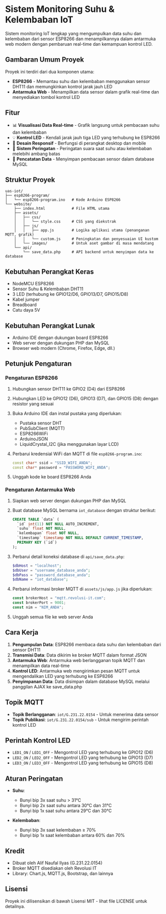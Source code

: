 # Sistem Monitoring Suhu & Kelembaban IoT

Sistem monitoring IoT lengkap yang mengumpulkan data suhu dan kelembaban dari sensor ESP8266 dan menampilkannya dalam antarmuka web modern dengan pembaruan real-time dan kemampuan kontrol LED.

## Gambaran Umum Proyek

Proyek ini terdiri dari dua komponen utama:
- **ESP8266** - Memantau suhu dan kelembaban menggunakan sensor DHT11 dan memungkinkan kontrol jarak jauh LED
- **Antarmuka Web** - Menampilkan data sensor dalam grafik real-time dan menyediakan tombol kontrol LED

## Fitur

- 📊 **Visualisasi Data Real-time** - Grafik langsung untuk pembacaan suhu dan kelembaban
- 💡 **Kontrol LED** - Kendali jarak jauh tiga LED yang terhubung ke ESP8266
- 📱 **Desain Responsif** - Berfungsi di perangkat desktop dan mobile
- 🔔 **Sistem Peringatan** - Peringatan suara saat suhu atau kelembaban melebihi ambang batas
- 💾 **Pencatatan Data** - Menyimpan pembacaan sensor dalam database MySQL

## Struktur Proyek

```
uas-iot/
├── esp8266-program/
│   └── esp8266-program.ino   # Kode Arduino ESP8266
└── website/
    ├── index.html            # File HTML utama
    ├── assets/
    │   ├── css/
    │   │   └── style.css     # CSS yang diekstrak
    │   ├── js/
    │   │   ├── app.js        # Logika aplikasi utama (penanganan MQTT, grafik)
    │   │   └── custom.js     # Peningkatan dan penyesuaian UI kustom
    │   └── images/           # Untuk aset gambar di masa mendatang
    └── api/
        └── save_data.php     # API backend untuk menyimpan data ke database
```

## Kebutuhan Perangkat Keras

- NodeMCU ESP8266
- Sensor Suhu & Kelembaban DHT11
- 3 LED (terhubung ke GPIO12/D6, GPIO13/D7, GPIO15/D8)
- Kabel jumper
- Breadboard
- Catu daya 5V

## Kebutuhan Perangkat Lunak

- Arduino IDE dengan dukungan board ESP8266
- Web server dengan dukungan PHP dan MySQL
- Browser web modern (Chrome, Firefox, Edge, dll.)

## Petunjuk Pengaturan

### Pengaturan ESP8266

1. Hubungkan sensor DHT11 ke GPIO2 (D4) dari ESP8266
2. Hubungkan LED ke GPIO12 (D6), GPIO13 (D7), dan GPIO15 (D8) dengan resistor yang sesuai
3. Buka Arduino IDE dan instal pustaka yang diperlukan:
   - Pustaka sensor DHT
   - PubSubClient (MQTT)
   - ESP8266WiFi
   - ArduinoJSON
   - LiquidCrystal_I2C (jika menggunakan layar LCD)

4. Perbarui kredensial WiFi dan MQTT di file `esp8266-program.ino`:
   ```cpp
   const char* ssid = "SSID_WIFI_ANDA";
   const char* password = "PASSWORD_WIFI_ANDA";
   ```

5. Unggah kode ke board ESP8266 Anda

### Pengaturan Antarmuka Web

1. Siapkan web server dengan dukungan PHP dan MySQL
2. Buat database MySQL bernama `iot_database` dengan struktur berikut:
   ```sql
   CREATE TABLE `data` (
     `id` int(11) NOT NULL AUTO_INCREMENT,
     `suhu` float NOT NULL,
     `kelembapan` float NOT NULL,
     `timestamp` timestamp NOT NULL DEFAULT CURRENT_TIMESTAMP,
     PRIMARY KEY (`id`)
   );
   ```

3. Perbarui detail koneksi database di `api/save_data.php`:
   ```php
   $dbHost = "localhost";
   $dbUser = "username_database_anda";
   $dbPass = "password_database_anda";
   $dbName = "iot_database";
   ```

4. Perbarui informasi broker MQTT di `assets/js/app.js` jika diperlukan:
   ```javascript
   const brokerHost = "mqtt.revolusi-it.com";
   const brokerPort = 9001;
   const nim = "NIM_ANDA";
   ```

5. Unggah semua file ke web server Anda

## Cara Kerja

1. **Pengumpulan Data**: ESP8266 membaca data suhu dan kelembaban dari sensor DHT11
2. **Transmisi Data**: Data dikirim ke broker MQTT dalam format JSON
3. **Antarmuka Web**: Antarmuka web berlangganan topik MQTT dan menampilkan data real-time
4. **Kontrol LED**: Antarmuka web mengirimkan pesan MQTT untuk mengendalikan LED yang terhubung ke ESP8266
5. **Penyimpanan Data**: Data disimpan dalam database MySQL melalui panggilan AJAX ke save_data.php

## Topik MQTT

- **Topik Berlangganan**: `iot/G.231.22.0154` - Untuk menerima data sensor
- **Topik Publikasi**: `iot/G.231.22.0154/sub` - Untuk mengirim perintah kontrol LED

## Perintah Kontrol LED

- `LED1_ON` / `LED1_OFF` - Mengontrol LED yang terhubung ke GPIO12 (D6)
- `LED2_ON` / `LED2_OFF` - Mengontrol LED yang terhubung ke GPIO13 (D7)
- `LED3_ON` / `LED3_OFF` - Mengontrol LED yang terhubung ke GPIO15 (D8)

## Aturan Peringatan

- **Suhu**:
  - Bunyi bip 3x saat suhu > 31°C
  - Bunyi bip 2x saat suhu antara 30°C dan 31°C
  - Bunyi bip 1x saat suhu antara 29°C dan 30°C

- **Kelembaban**:
  - Bunyi bip 3x saat kelembaban ≥ 70%
  - Bunyi bip 1x saat kelembaban antara 60% dan 70%

## Kredit

- Dibuat oleh Alif Naufal Ilyas (G.231.22.0154)
- Broker MQTT disediakan oleh Revolusi IT
- Library: Chart.js, MQTT.js, Bootstrap, dan lainnya

## Lisensi

Proyek ini dilisensikan di bawah Lisensi MIT - lihat file LICENSE untuk detailnya.
